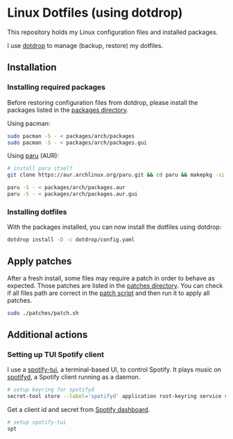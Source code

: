 # Linux Dotfiles (using dotdrop)

This repository holds my Linux configuration files and installed packages.

I use [dotdrop](https://dotdrop.readthedocs.io) to manage (backup, restore) my
dotfiles.

## Installation

### Installing required packages

Before restoring configuration files from dotdrop, please install the packages
listed in the [packages directory](./packages/).

Using pacman:

```bash
sudo pacman -S - < packages/arch/packages
sudo pacman -S - < packages/arch/packages.gui
```

Using [paru](https://github.com/Morganamilo/paru) (AUR):

```bash
# install paru itself
git clone https://aur.archlinux.org/paru.git && cd paru && makepkg -si

paru -S - < packages/arch/packages.aur
paru -S - < packages/arch/packages.aur.gui
```

### Installing dotfiles

With the packages installed, you can now install the dotfiles using dotdrop:

```bash
dotdrop install -D -c dotdrop/config.yaml
```

## Apply patches

After a fresh install, some files may require a patch in order to behave as expected.
Those patches are listed in the [patches directory](./patches).
You can check if all files path are correct in the [patch script](./patches/patch.sh)
and then run it to apply all patches.

```bash
sudo ./patches/patch.sh
```

## Additional actions

### Setting up TUI Spotify client

I use a [spotify-tui](https://github.com/Rigellute/spotify-tui), a terminal-based
UI, to control Spotify. It plays music on [spotifyd](https://github.com/Spotifyd/spotifyd),
a Spotify client running as a daemon.

```bash
# setup keyring for spotifyd
secret-tool store --label='spotifyd' application rust-keyring service spotifyd username "adrien.lucbert@epitech.eu"
```
Get a client id and secret from [Spotify dashboard](https://developer.spotify.com/dashboard/applications).
```bash
# setup spotify-tui
spt
```
